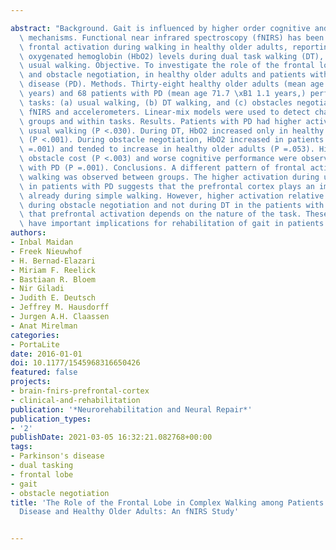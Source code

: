 ---
abstract: "Background. Gait is influenced by higher order cognitive and cortical control\
  \ mechanisms. Functional near infrared spectroscopy (fNIRS) has been used to examine\
  \ frontal activation during walking in healthy older adults, reporting increased\
  \ oxygenated hemoglobin (HbO2) levels during dual task walking (DT), compared with\
  \ usual walking. Objective. To investigate the role of the frontal lobe during DT\
  \ and obstacle negotiation, in healthy older adults and patients with Parkinson's\
  \ disease (PD). Methods. Thirty-eight healthy older adults (mean age 70.4 \xB1 0.9\
  \ years) and 68 patients with PD (mean age 71.7 \xB1 1.1 years,) performed 3 walking\
  \ tasks: (a) usual walking, (b) DT walking, and (c) obstacles negotiation, with\
  \ fNIRS and accelerometers. Linear-mix models were used to detect changes between\
  \ groups and within tasks. Results. Patients with PD had higher activation during\
  \ usual walking (P <.030). During DT, HbO2 increased only in healthy older adults\
  \ (P <.001). During obstacle negotiation, HbO2 increased in patients with PD (P\
  \ =.001) and tended to increase in healthy older adults (P =.053). Higher DT and\
  \ obstacle cost (P <.003) and worse cognitive performance were observed in patients\
  \ with PD (P =.001). Conclusions. A different pattern of frontal activation during\
  \ walking was observed between groups. The higher activation during usual walking\
  \ in patients with PD suggests that the prefrontal cortex plays an important role\
  \ already during simple walking. However, higher activation relative to baseline\
  \ during obstacle negotiation and not during DT in the patients with PD demonstrates\
  \ that prefrontal activation depends on the nature of the task. These findings may\
  \ have important implications for rehabilitation of gait in patients with PD."
authors:
- Inbal Maidan
- Freek Nieuwhof
- H. Bernad-Elazari
- Miriam F. Reelick
- Bastiaan R. Bloem
- Nir Giladi
- Judith E. Deutsch
- Jeffrey M. Hausdorff
- Jurgen A.H. Claassen
- Anat Mirelman
categories:
- PortaLite
date: 2016-01-01
doi: 10.1177/1545968316650426
featured: false
projects:
- brain-fnirs-prefrontal-cortex
- clinical-and-rehabilitation
publication: '*Neurorehabilitation and Neural Repair*'
publication_types:
- '2'
publishDate: 2021-03-05 16:32:21.082768+00:00
tags:
- Parkinson's disease
- dual tasking
- frontal lobe
- gait
- obstacle negotiation
title: 'The Role of the Frontal Lobe in Complex Walking among Patients with Parkinson''s
  Disease and Healthy Older Adults: An fNIRS Study'

---
